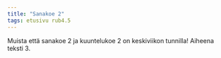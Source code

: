 ```yaml
---
title: "Sanakoe 2"
tags: etusivu rub4.5
---
```


Muista että sanakoe 2 ja kuuntelukoe 2 on keskiviikon tunnilla! Aiheena teksti 3.